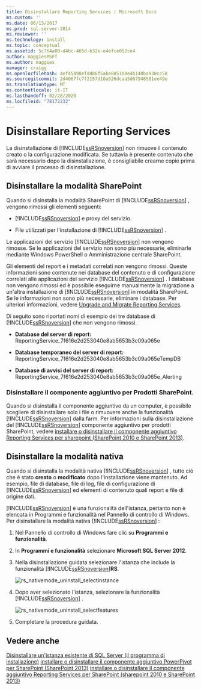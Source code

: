 ```yaml
---
title: Disinstallare Reporting Services | Microsoft Docs
ms.custom: ''
ms.date: 06/13/2017
ms.prod: sql-server-2014
ms.reviewer: ''
ms.technology: install
ms.topic: conceptual
ms.assetid: 5c764a00-d4bc-465d-b32e-e4efce052ce4
author: maggiesMSFT
ms.author: maggies
manager: craigg
ms.openlocfilehash: 4ef45498efdd86f5abe885108e4b140ba930cc58
ms.sourcegitcommit: 2d4067fc7f2157d10a526dcaa5d67948581ee49e
ms.translationtype: MT
ms.contentlocale: it-IT
ms.lasthandoff: 02/28/2020
ms.locfileid: "78172232"
---
```

# <a name="uninstall-reporting-services"></a>Disinstallare Reporting Services
  La disinstallazione di [!INCLUDE[ssRSnoversion](../../includes/ssrsnoversion-md.md)] non rimuove il contenuto creato o la configurazione modificata. Se tuttavia è presente contenuto che sarà necessario dopo la disinstallazione, è consigliabile crearne copie prima di avviare il processo di disinstallazione.

## <a name="uninstall-sharepoint-mode"></a>Disinstallare la modalità SharePoint
 Quando si disinstalla la modalità SharePoint di [!INCLUDE[ssRSnoversion](../../includes/ssrsnoversion-md.md)] , vengono rimossi gli elementi seguenti:

-   [!INCLUDE[ssRSnoversion](../../includes/ssrsnoversion-md.md)] e proxy del servizio.

-   File utilizzati per l'installazione di [!INCLUDE[ssRSnoversion](../../includes/ssrsnoversion-md.md)] .

 Le applicazioni del servizio [!INCLUDE[ssRSnoversion](../../includes/ssrsnoversion-md.md)] non vengono rimosse. Se le applicazioni del servizio non sono più necessarie, eliminarle mediante Windows PowerShell o Amministrazione centrale SharePoint.

 Gli elementi del report e i metadati correlati non vengono rimossi. Queste informazioni sono contenute nei database del contenuto e di configurazione correlati alle applicazioni del servizio [!INCLUDE[ssRSnoversion](../../includes/ssrsnoversion-md.md)] . I database non vengono rimossi ed è possibile eseguirne manualmente la migrazione a un'altra installazione di [!INCLUDE[ssRSnoversion](../../includes/ssrsnoversion-md.md)] in modalità SharePoint. Se le informazioni non sono più necessarie, eliminare i database. Per ulteriori informazioni, vedere [Upgrade and Migrate Reporting Services](../../reporting-services/install-windows/upgrade-and-migrate-reporting-services.md).

 Di seguito sono riportati nomi di esempio dei tre database di [!INCLUDE[ssRSnoversion](../../includes/ssrsnoversion-md.md)] che non vengono rimossi.

-   **Database del server di report:** ReportingService_7f616e2d253040e8ab5653b3c09a065e

-   **Database temporaneo del server di report:** ReportingService_7f616e2d253040e8ab5653b3c09a065eTempDB

-   **Database di avvisi del server di report:** ReportingService_7f616e2d253040e8ab5653b3c09a065e_Alerting

### <a name="uninstall-the-add-in-for-sharepoint-products"></a>Disinstallare il componente aggiuntivo per Prodotti SharePoint.
 Quando si disinstalla il componente aggiuntivo da un computer, è possibile scegliere di disinstallare solo i file o rimuovere anche la funzionalità [!INCLUDE[ssRSnoversion](../../includes/ssrsnoversion-md.md)] dalla farm. Per informazioni sulla disinstallazione del [!INCLUDE[ssRSnoversion](../../includes/ssrsnoversion-md.md)] componente aggiuntivo per prodotti SharePoint, vedere [installare o disinstallare il componente aggiuntivo Reporting Services per sharepoint &#40;SharePoint 2010 e SharePoint 2013&#41;](../../reporting-services/install-windows/install-or-uninstall-the-reporting-services-add-in-for-sharepoint.md).

## <a name="uninstall-native-mode"></a>Disinstallare la modalità nativa
 Quando si disinstalla la modalità nativa [!INCLUDE[ssRSnoversion](../../includes/ssrsnoversion-md.md)] , tutto ciò che è stato **creato** o **modificato** dopo l'installazione viene mantenuto. Ad esempio, file di database, file di log, file di configurazione di [!INCLUDE[ssRSnoversion](../../includes/ssrsnoversion-md.md)] ed elementi di contenuto quali report e file di origine dati.

 [!INCLUDE[ssRSnoversion](../../includes/ssrsnoversion-md.md)] è una funzionalità dell'istanza, pertanto non è elencata in Programmi e funzionalità nel Pannello di controllo di Windows. Per disinstallare la modalità nativa [!INCLUDE[ssRSnoversion](../../includes/ssrsnoversion-md.md)] :

1.  Nel Pannello di controllo di Windows fare clic su **Programmi e funzionalità**.

2.  In **Programmi e funzionalità** selezionare **Microsoft SQL Server 2012**.

3.  Nella disinstallazione guidata selezionare l'istanza che include la funzionalità [!INCLUDE[ssRSnoversion](../../includes/ssrsnoversion-md.md)]**RS**.

     ![rs_nativemode_uninstall_selectinstance](../../../2014/sql-server/install/media/rs-nativemode-uninstall-selectinstance.gif "rs_nativemode_uninstall_selectinstance")

4.  Dopo aver selezionato l'istanza, selezionare la funzionalità [!INCLUDE[ssRSnoversion](../../includes/ssrsnoversion-md.md)] .

     ![rs_nativemode_uninstall_selectfeatures](../../../2014/sql-server/install/media/rs-nativemode-uninstall-selectfeatures.gif "rs_nativemode_uninstall_selectfeatures")

5.  Completare la procedura guidata.

## <a name="see-also"></a>Vedere anche
 [Disinstallare un'istanza esistente di SQL Server &#40;il programma di installazione&#41;](../../../2014/sql-server/install/uninstall-an-existing-instance-of-sql-server-setup.md) [installare o disinstallare il componente aggiuntivo PowerPivot per SharePoint &#40;SharePoint 2013&#41;](https://docs.microsoft.com/analysis-services/instances/install-windows/install-or-uninstall-the-power-pivot-for-sharepoint-add-in-sharepoint-2013) [installare o disinstallare il componente aggiuntivo Reporting Services per SharePoint &#40;sharepoint 2010 e SharePoint 2013&#41;](../../reporting-services/install-windows/install-or-uninstall-the-reporting-services-add-in-for-sharepoint.md)


